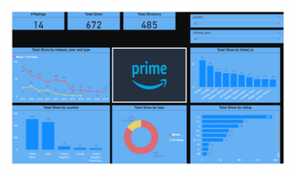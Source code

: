 ![img](https://github.com/Ereh11/Amazon-Prime-Movies-and-TV-Shows-Analysis/blob/main/assets/Amazonprimeanalysis.png)

